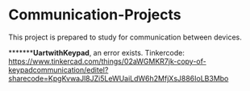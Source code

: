 # Communication-Projects

This project is prepared to study for communication between devices.


*********UartwithKeypad**, an error exists. Tinkercode: https://www.tinkercad.com/things/02aWGMKR7jk-copy-of-keypadcommunication/editel?sharecode=KpgKvwaJl8JZi5LeWUaiLdW6h2MfjXsJ886IoLB3Mbo
